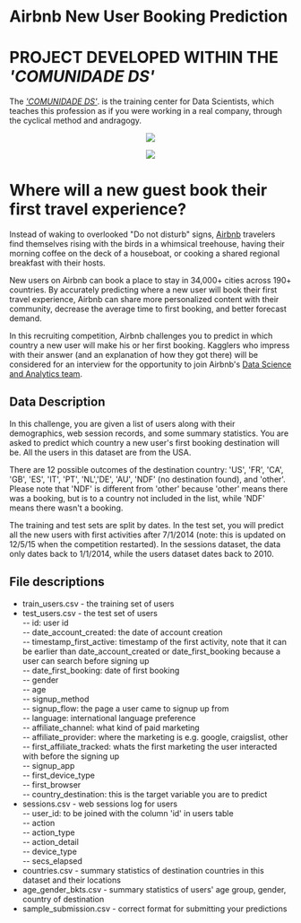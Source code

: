 # Airbnb New User Booking Prediction


# PROJECT DEVELOPED WITHIN THE _'COMUNIDADE DS'_ 
The <a   href= "https://www.comunidadedatascience.com/"> _'COMUNIDADE DS'_</a>. is the training center for Data Scientists, which teaches this profession as if you were working in a real company, through the cyclical method and andragogy. 

<p align="center">
  <img src="https://www.comunidadedatascience.com/cds/wp-content/uploads/2021/08/logo-cor-1.png">
</p>



<p align="center">
  <img src="https://cdn.pixabay.com/photo/2018/05/14/12/18/airbnb-3399753_960_720.jpg">
</p>

# Where will a new guest book their first travel experience?


Instead of waking to overlooked "Do not disturb" signs, <a href="https://www.airbnb.com/">Airbnb</a> travelers find themselves rising with the birds in a whimsical treehouse, having their morning coffee on the deck of a houseboat, or cooking a shared regional breakfast with their hosts.

New users on Airbnb can book a place to stay in 34,000+ cities across 190+ countries. By accurately predicting where a new user will book their first travel experience, Airbnb can share more personalized content with their community, decrease the average time to first booking, and better forecast demand.

In this recruiting competition, Airbnb challenges you to predict in which country a new user will make his or her first booking. Kagglers who impress with their answer (and an explanation of how they got there) will be considered for an interview for the opportunity to join Airbnb's <a href="https://www.airbnb.com/careers/departments/data-science-analytics">Data Science and Analytics team</a>.

## Data Description

In this challenge, you are given a list of users along with their demographics, web session records, and some summary statistics. You are asked to predict which country a new user's first booking destination will be. All the users in this dataset are from the USA.

There are 12 possible outcomes of the destination country: 'US', 'FR', 'CA', 'GB', 'ES', 'IT', 'PT', 'NL','DE', 'AU', 'NDF' (no destination found), and 'other'. Please note that 'NDF' is different from 'other' because 'other' means there was a booking, but is to a country not included in the list, while 'NDF' means there wasn't a booking.

The training and test sets are split by dates. In the test set, you will predict all the new users with first activities after 7/1/2014 (note: this is updated on 12/5/15 when the competition restarted). In the sessions dataset, the data only dates back to 1/1/2014, while the users dataset dates back to 2010. 

## File descriptions

- train_users.csv - the training set of users <br>
- test_users.csv - the test set of users <br>
-- id: user id <br>
-- date_account_created: the date of account creation <br>
-- timestamp_first_active: timestamp of the first activity, note that it can be earlier than date_account_created or date_first_booking because a user can search before signing up <br>
-- date_first_booking: date of first booking <br>
-- gender <br>
-- age <br>
-- signup_method <br>
-- signup_flow: the page a user came to signup up from <br>
-- language: international language preference <br>
-- affiliate_channel: what kind of paid marketing <br>
-- affiliate_provider: where the marketing is e.g. google, craigslist, other <br>
-- first_affiliate_tracked: whats the first marketing the user interacted with before the signing up <br>
-- signup_app <br>
-- first_device_type <br>
-- first_browser <br>
-- country_destination: this is the target variable you are to predict <br>
- sessions.csv - web sessions log for users <br>
-- user_id: to be joined with the column 'id' in users table <br>
-- action <br>
-- action_type <br>
-- action_detail <br>
-- device_type <br>
-- secs_elapsed <br>
- countries.csv - summary statistics of destination countries in this dataset and their locations <br>
- age_gender_bkts.csv - summary statistics of users' age group, gender, country of destination <br>
- sample_submission.csv - correct format for submitting your predictions <br>